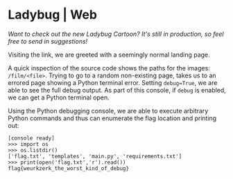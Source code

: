 # Ladybug | Web

*Want to check out the new Ladybug Cartoon? It's still in production, so feel free to send in suggestions!*

Visiting the link, we are greeted with a seemingly normal landing page.

A quick inspection of the source code shows the paths for the images: `/film/<file>`.  Trying to go to a random non-existing page, takes us to an errored page showing a Python terminal error.  Setting `debug=True`, we are able to see the full debug output.  As part of this console, if `debug` is enabled, we can get a Python terminal open.

Using the Python debugging console, we are able to execute arbitrary Python commands and thus can enumerate the flag location and printing out:

```
[console ready]
>>> import os
>>> os.listdir()
['flag.txt', 'templates', 'main.py', 'requirements.txt']
>>> print(open('flag.txt','r').read())
flag{weurkzerk_the_worst_kind_of_debug}
```